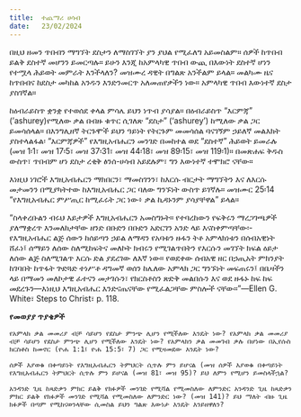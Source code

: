 ```yaml
---
title:  ተጨማሪ ሀሳብ
date:   23/02/2024
---
```


በዚህ ዘመን ጥበብን ማግኘት ደስታን ለማስገኘት ያን ያህል የሚፈለግ አይመስልም። ሰዎች ከጥበብ ይልቅ ደስተኛ መሆንን ይመርጣሉ። ይሁን እንጂ ከአምላካዊ ጥበብ ውጪ በእውነት ደስተኛ ሆነን የተሟላ ሕይወት መምራት እንችላለን? መዝሙረ ዳዊት በግልጽ አንችልም ይላል። መልካሙ ዜና ከጥበብና ከደስታ መካከል አንዱን እንድንመርጥ አለመጠየቃችን ነው። አምላካዊ ጥበብ እውነተኛ ደስታ ያስገኛል።

ከዕብራይስጥ ቋንቋ የተወሰደ ቀላል ምሳሌ ይህን ነጥብ ያሳያል። በዕብራይስጥ “እርምጃ” (’ashurey)የሚለው ቃል በብዙ ቁጥር ሲገለጽ “ደስታ” (‘ashurey’) ከሚለው ቃል ጋር ይመሳሰላል። በእንግሊዘኛ ትርጉሞች ይህን ዓይነት የትርጉም መመሳሰል ባናገኝም ኃይለኛ መልእክት ያስተላልፋል፡ “እርምጃዎች” የእግዚአብሔርን መንገድ በመከተል ወደ “ደስተኛ” ሕይወት ይመራሉ (መዝ 1፡1፣ መዝ 17፡5፣ መዝ 37፡31፣ መዝ 44፡18፣ መዝ 89፡15፣ መዝ 119፡1)። በመጽሐፍ ቅዱስ ውስጥ፣ ጥበብም ሆነ ደስታ ረቂቅ ፅንሰ-ሀሳብ አይደሉም፣ ግን እውነተኛ ተሞክሮ ናቸው።

እነዚህ ነገሮች እግዚአብሔርን ማክበርን፣ ማመስገንን፣ ከእርሱ ብርታት ማግኘትን እና ለእርሱ መታመንን በሚያካትተው ከእግዚአብሔር ጋር ባለው ግንኙነት ውስጥ ይገኛሉ። መዝሙር 25፡14 “የእግዚአብሔር ምሥጢር ከሚፈሩት ጋር ነው፥ ቃል ኪዳኑንም ያሳያቸዋል” ይላል።

“ስላቀረቡልን ብሩህ እይታዎች እግዚአብሔርን አመስግኑት። የተባረከውን የፍቅሩን ማረጋገጫዎች ያለማቋረጥ እንመለከታቸው ዘንድ በቡድን በቡድን አድርገን አንድ ላይ እናስቀምጣቸው፡- የእግዚአብሔር ልጅ ሰውን ከሰይጣን ኃይል ለማዳን የአባቱን ዙፋን ትቶ አምላክነቱን በሰብአዊነት ሸፈነ፤ ሰማይን ለሰው ስለሚከፍትና መለኮት ክብሩን የሚገልጥበትን የእርሱን መገኘት ክፍል ዕይታ ለሰው ልጅ ስለሚገልጥ እርሱ ድል ያደረገው ለእኛ ነው። የወደቀው ሰብአዊ ዘር በኃጢአት ምክንያት ከገባበት ከጥፋት ጕድጓድ ተነሥቶ ዳግመኛ ወሰን ከሌለው አምላክ ጋር ግንኙነት መፍጠሩን፤ በቤዛችን ላይ በማመን መለኮታዊ ፈተናን መታገሱን፣ የክርስቶስን ጽድቅ መልበሱን እና ወደ ዙፋኑ ከፍ ከፍ መደረጉን—እነዚህ እግዚአብሔር እንድናጤናቸው የሚፈልጋቸው ምስሎች ናቸው።”—Ellen G. White፣ Steps to Christ፣ p. 118.

**የመወያያ ጥያቄዎች**

`የአምላክ ቃል መመሪያ ብቻ ሳይሆን የደስታ ምንጭ ሊሆን የሚችለው እንዴት ነው? የአምላክ ቃል መመሪያ ብቻ ሳይሆን የደስታ ምንጭ ሊሆን የሚችለው እንዴት ነው? የአምላክን ቃል መመገብ ቃሉ በሆነው በኢየሱስ ክርስቶስ ከመኖር (ዮሐ 1:1፤ ዮሐ 15:5፣ 7) ጋር የሚዛመደው እንዴት ነው?`

`ሰዎች እያወቁ በቀጣይነት የእግዚአብሔርን ትምህርት ሲጥሉ ምን ይሆናል (መዝ ሰዎች እያወቁ በቀጣይነት የእግዚአብሔርን ትምህርት ሲጥሉ ምን ይሆናል (መዝ 81፣ መዝ 95)? ይህ ለምን የሚሆን ይመስላችኋል?`

`አንዳንድ ጊዜ ከጻድቃን ምክር ይልቅ የክፉዎች መንገድ የሚሻል የሚመስለው ለምንድር አንዳንድ ጊዜ ከጻድቃን ምክር ይልቅ የክፉዎች መንገድ የሚሻል የሚመስለው ለምንድር ነው? (መዝ 141)? ይህ ማለት ብዙ ጊዜ ክፉዎች በጣም የሚከናወንላቸው ሲመስል ይህን ግልጽ እውነታ እንዴት እንይዘዋለን?`